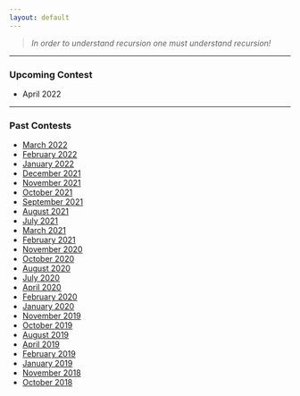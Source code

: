 ```yaml
---
layout: default
---
```


> *In order to understand recursion one must understand recursion!*
* * *

### Upcoming Contest
- April 2022

* * *

### Past Contests
- [March 2022](./editorials.March-2022/index.html)
- [February 2022](./editorials/February-2022/index.html)
- [January 2022](./editorials/January-2022/index.html)
- [December 2021](./editorials/December-2021/index.html)
- [November 2021](./editorials/November-2021/index.html)
- [October 2021](./editorials/October-2021/index.html)
- [September 2021](./editorials/September-2021/index.html)
- [August 2021](./editorials/August-2021/index.html)
- [July 2021](./editorials/July-2021/index.html)
- [March 2021](./editorials/March-2021/index.html)
- [February 2021](./editorials/February-2021/index.html)
- [November 2020](./editorials/November-2020/index.html)
- [October 2020](./editorials/October-2020/index.html)
- [August 2020](./editorials/August-2020/index.html)
- [July 2020](./editorials/July-2020/index.html)
- [April 2020](./editorials/April-2020/index.html)
- [February 2020](./editorials/February-2020/index.html)
- [January 2020](./editorials/January-2020/index.html)
- [November 2019](./editorials/November-2019/index.html)
- [October 2019](./editorials/October-2019/index.html)
- [August 2019](./editorials/August-2019/index.html)
- [April 2019](./editorials/April-2019/index.html)
- [February 2019](./editorials/february-2019/index.html)
- [January 2019](./editorials/january-2019/index.html)
- [November 2018](./editorials/november-2018/index.html)
- [October 2018](./editorials/October-2018/index.html)


